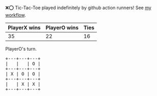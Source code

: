 :x::o: Tic-Tac-Toe played indefinitely by github action runners! See [my workflow](.github/workflows/play.yaml).

|PlayerX wins|PlayerO wins|Ties|
|-|-|-|
|35|22|16|

PlayerO's turn.

<pre>
+---+---+---+
|   |   | O |
+---+---+---+
| X | O | O |
+---+---+---+
|   | X | X |
+---+---+---+
</pre>
